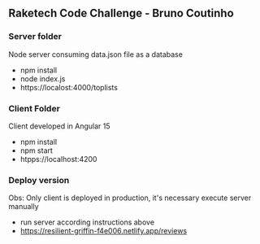 ## Raketech Code Challenge - Bruno Coutinho

### Server folder
Node server consuming data.json file as a database

- npm install
- node index.js
- https://localost:4000/toplists

### Client Folder
Client developed in Angular 15

- npm install
- npm start
- htpps://localhost:4200

### Deploy version
Obs: Only client is deployed in production, it's necessary execute server manually

- run server according instructions above
- https://resilient-griffin-f4e006.netlify.app/reviews